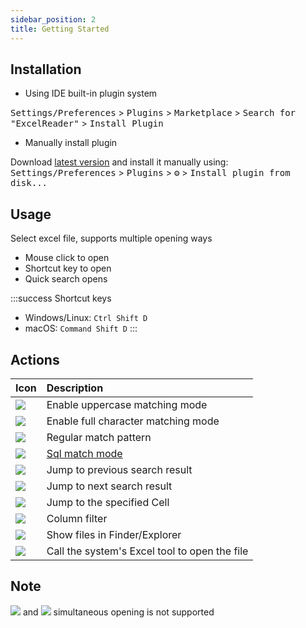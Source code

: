 ```yaml
---
sidebar_position: 2
title: Getting Started
---
```


## Installation

  - Using IDE built-in plugin system
  
  <kbd>Settings/Preferences</kbd> > <kbd>Plugins</kbd> > <kbd>Marketplace</kbd> > <kbd>Search for "ExcelReader"</kbd> >
  <kbd>Install Plugin</kbd>

  - Manually install plugin
  
  Download [latest version](https://plugins.jetbrains.com/plugin/14722-excelreader/versions) and install it manually using:
  <kbd>Settings/Preferences</kbd> > <kbd>Plugins</kbd> > <kbd>⚙️</kbd> > <kbd>Install plugin from disk...</kbd>


## Usage

Select excel file, supports multiple opening ways

+ Mouse click to open
+ Shortcut key to open
+ Quick search opens

:::success Shortcut keys 
- Windows/Linux: `Ctrl Shift D`
- macOS: `Command Shift D`
:::

## Actions

| Icon        | Description                                   |
|:-------------|:----------------------------------------------|
| ![](https://intellij-icons.jetbrains.design/icons/AllIcons/actions/matchCaseSelected.svg)            | Enable uppercase matching mode                |
| ![](https://intellij-icons.jetbrains.design/icons/AllIcons/actions/wordsSelected.svg) | Enable full character matching mode           |
| ![](https://intellij-icons.jetbrains.design/icons/AllIcons/actions/regexSelected.svg)           | Regular match pattern                         |
| ![](https://user-images.githubusercontent.com/28687074/158059969-51eeb68c-f0f4-44bb-bcd8-e4413c63fca6.svg)           | [Sql match mode](https://obiscr.github.io/Project/excelreader-sql-model/)                            |
| ![](https://intellij-icons.jetbrains.design/icons/AllIcons/actions/previousOccurence.svg)           | Jump to previous search result                |
| ![](https://intellij-icons.jetbrains.design/icons/AllIcons/actions/nextOccurence.svg)           | Jump to next search result                    |
| ![](https://intellij-icons.jetbrains.design/icons/AllIcons/graph/snapToGrid.svg)           | Jump to the specified Cell                    |
| ![](https://intellij-icons.jetbrains.design/icons/AllIcons/general/filter.svg)           | Column filter                                 |
| ![](https://intellij-icons.jetbrains.design/icons/AllIcons/actions/menu-open.svg)           | Show files in Finder/Explorer                 |
| ![](https://user-images.githubusercontent.com/28687074/154850761-db118644-ef2f-4d80-b9b1-f3c95953ee41.svg)           | Call the system's Excel tool to open the file |


## Note
![](https://intellij-icons.jetbrains.design/icons/AllIcons/actions/wordsSelected.svg) and ![](https://intellij-icons.jetbrains.design/icons/AllIcons/actions/regexSelected.svg) simultaneous opening is not supported